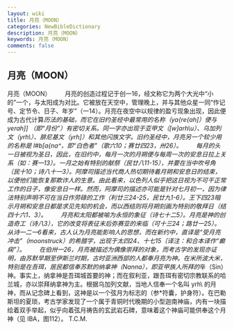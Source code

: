 ```yaml
---
layout: wiki
title: 月亮（MOON）
categories: NewBibleDictionary
description: 月亮（MOON）
keywords: 月亮（MOON）
comments: false
---
```


## 月亮（MOON）



月亮（MOON）
　　月亮的创造过程记于创一16，经文称它为两个大光中“小的”一个，与太阳成为对比。它被放在天空中，管理晚上，并与其他众星一同“作记号、定节令、日子、年岁”（一14）。月亮在夜空中以规律的盈亏现象出现，因此便成为古代计算*历法的基础，而它在旧约圣经中最常用的名称（ya{re{ah]）便与 yerah]] （即“月份”）有密切关系。同一字亦出现于亚甲文（[w]arh\u）、乌加列文（yrh\）、腓尼基文（yrh]）和其他闪族文字。旧约圣经中，月亮另一个较少用的名称是 l#b[a{na^，即“白色者”（歌六10；赛廿四23，卅26）。
　　每月的头一日被视为圣日，因此，在旧约中，每月一次的月朔便与每周一次的安息日拉上关系（如：赛一13）。一月之始有特别的献祭（民廿八11-15），并要在当中吹号角（民十10；诗八十一3）。阿摩司描述当代商人热切期待着月朔和安息日的结束，以便他们能恢复那欺诈人的生意。由此看来，以色列人似乎把这日视为不可干正常工作的日子，像安息日一样。然而，阿摩司的描述亦可能是针对七月初一，因为律法特别声明不可在当日作劳碌的工作（利廿三24-25，民廿九1-6）。王下四23暗示月朔和安息日都是求见先知的机会，而以西结则将月朔刻画为特别的敬拜日（结四十六1、3）。
　　月亮和太阳都被喻为永恒的象征（诗七十二5）。月亮是神的创造奇工（诗八3），它的改变将表征末后弥赛亚的来临（可十三24；路廿一25）。从诗一二一6看来，古人认为月亮能影响人的思想，而在新约中，直译是“受月亮冲击”（moonstruck）的希腊字，出现于太四24、十七15〔译注：和合本译作“癫痫”〕。
　　在伯卅一26，月亮被描述为偶像崇拜的对象，而考古学的发现亦证明，由苏默早期至伊斯兰时期，古时亚洲西部的人都奉月亮为神。在米所波大米，特别是在吾珥，居民都信奉苏默的纳拿神（Nanna），即亚甲族人所拜的*辛（Sin）神。事实上，纳拿神是吾珥城首要的神；而在叙利亚，跟吾珥有密切宗教联系的哈兰城，亦以崇拜纳拿神为主。根据乌加列文献，当地人信奉一个名叫 yrh\ 的月神，而从记念碑上看到，这神是以一个弦月为标志的（参*符囊，护身符）。在巴勒斯坦的夏琐，考古学家发现了一个属于青铜时代晚期的小型迦南神庙，内有一块描绘着双手举起，似乎向着弦月祷告的玄武岩石碑，意味着这个神庙可能供奉这个月神（见 IBA，图112）。
T.C.M.




